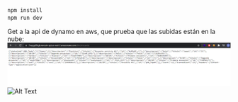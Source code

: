 
```bash
npm install
npm run dev

```
Get a la api de dynamo en aws, que prueba que las subidas están en la nube:
![Alt Text](Images/www.png)
![Alt Text](https://media.giphy.com/media/0FwuodgUhdsfYJErgx/giphy.gif)
